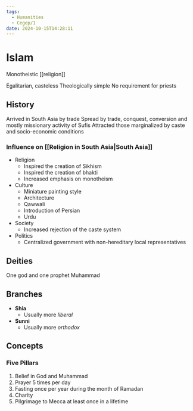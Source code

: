 ```yaml
---
tags:
  - Humanities
  - Cegep/1
date: 2024-10-15T14:28:11
---
```


# Islam

Monotheistic [[religion]]

Egalitarian, casteless
Theologically simple
No requirement for priests

## History

Arrived in South Asia by trade
Spread by trade, conquest, conversion and mostly missionary activity of Sufis
Attracted those marginalized by caste and socio-economic conditions

### Influence on [[Religion in South Asia|South Asia]]

- Religion
	- Inspired the creation of Sikhism
	- Inspired the creation of bhakti
	- Increased emphasis on monotheism
- Culture
	- Miniature painting style
	- Architecture
	- Qawwali
	- Introduction of Persian
	- Urdu
- Society
	- Increased rejection of the caste system
- Politics
	- Centralized government with non-hereditary local representatives

## Deities

One god and one prophet Muhammad

## Branches

- **Shia**
	- Usually more *liberal*
- **Sunni**
	- Usually more *orthodox*

## Concepts

### Five Pillars

1. Belief in God and Muhammad
2. Prayer 5 times per day
3. Fasting once per year during the month of Ramadan
4. Charity
5. Pilgrimage to Mecca at least once in a lifetime
